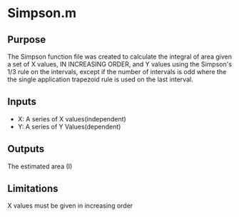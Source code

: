 # Simpson.m
## Purpose
The Simpson function file was created to calculate the integral of area
given a set of X values, IN INCREASING ORDER, and Y values using the Simpson's 1/3 rule on the
intervals, except if the number of intervals is odd where the the single
application trapezoid rule is used on the last interval. 
## Inputs
* X: A series of X values(independent)
* Y: A series of Y Values(dependent)
## Outputs
The estimated area (I)
## Limitations
X values must be given in increasing order
